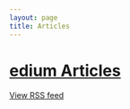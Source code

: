 ```yaml
---
layout: page
title: Articles
---
```

# <a href="https://medium.com/@ozanerhansha"><i class='fa fa-medium'></i></a>[edium Articles](https://medium.com/@ozanerhansha)

<!--Renders the RSS feed from https://medium.com/feed/@ozanerhansha-->
<div>
  <script language="JavaScript" src="https://feed2js.org//feed2js.php?src=https%3A%2F%2Fmedium.com%2Ffeed%2F%40ozanerhansha&desc=300&date=y&tz=-5&utf=y"  charset="UTF-8" type="text/javascript"></script>

  <noscript>
  <a href="https://feed2js.org//feed2js.php?src=https%3A%2F%2Fmedium.com%2Ffeed%2F%40ozanerhansha&desc=300&date=y&tz=-5&utf=y&html=y">View RSS feed</a>
  </noscript>
</div>

